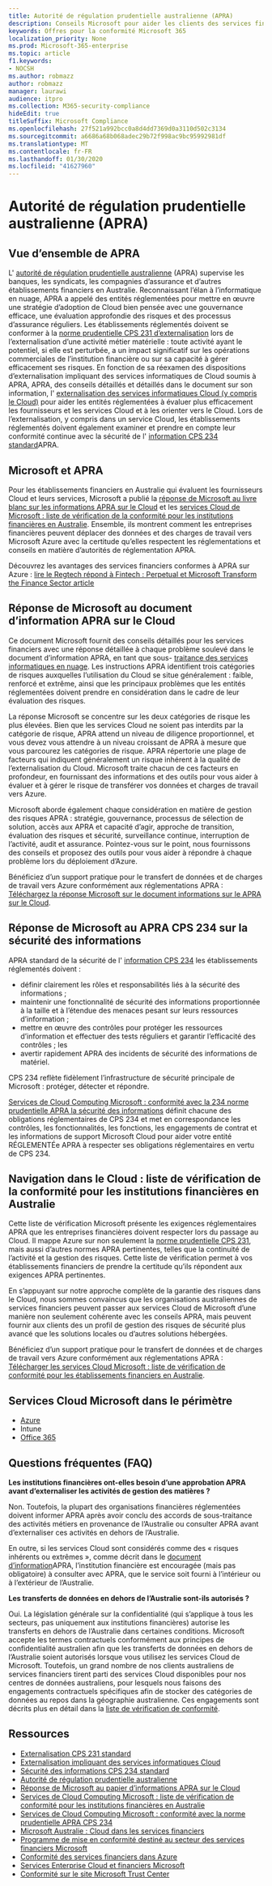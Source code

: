 ```yaml
---
title: Autorité de régulation prudentielle australienne (APRA)
description: Conseils Microsoft pour aider les clients des services financiers à respecter les normes d’externalisation de l’autorité de régulation prudentielle australienne.
keywords: Offres pour la conformité Microsoft 365
localization_priority: None
ms.prod: Microsoft-365-enterprise
ms.topic: article
f1.keywords:
- NOCSH
ms.author: robmazz
author: robmazz
manager: laurawi
audience: itpro
ms.collection: M365-security-compliance
hideEdit: true
titleSuffix: Microsoft Compliance
ms.openlocfilehash: 27f521a992bcc0a8d4dd7369d0a3110d502c3134
ms.sourcegitcommit: a6686a68b068adec29b72f998ac9bc95992981df
ms.translationtype: MT
ms.contentlocale: fr-FR
ms.lasthandoff: 01/30/2020
ms.locfileid: "41627960"
---
```

# <a name="australian-prudential-regulation-authority-apra"></a>Autorité de régulation prudentielle australienne (APRA)

## <a name="apra-overview"></a>Vue d’ensemble de APRA

L' [autorité de régulation prudentielle australienne](https://www.apra.gov.au/) (APRA) supervise les banques, les syndicats, les compagnies d’assurance et d’autres établissements financiers en Australie. Reconnaissant l’élan à l’informatique en nuage, APRA a appelé des entités réglementées pour mettre en œuvre une stratégie d’adoption de Cloud bien pensée avec une gouvernance efficace, une évaluation approfondie des risques et des processus d’assurance réguliers. Les établissements réglementés doivent se conformer à la [norme prudentielle CPS 231 d’externalisation](https://www.apra.gov.au/sites/default/files/Prudential-Standard-CPS-231-Outsourcing-%28July-2017%29.pdf) lors de l’externalisation d’une activité métier matérielle : toute activité ayant le potentiel, si elle est perturbée, a un impact significatif sur les opérations commerciales de l’institution financière ou sur sa capacité à gérer efficacement ses risques. En fonction de sa réexamen des dispositions d’externalisation impliquant des services informatiques de Cloud soumis à APRA, APRA, des conseils détaillés et détaillés dans le document sur son information, l' [externalisation des services informatiques Cloud (y compris le Cloud)](https://www.apra.gov.au/sites/default/files/information_paper_-_outsourcing_involving_cloud_computing_services.pdf) pour aider les entités réglementées à évaluer plus efficacement les fournisseurs et les services Cloud et à les orienter vers le Cloud.  Lors de l’externalisation, y compris dans un service Cloud, les établissements réglementés doivent également examiner et prendre en compte leur conformité continue avec la sécurité de l' [information CPS 234 standard](https://www.legislation.gov.au/Details/F2018L01745)APRA.

## <a name="microsoft-and-apra"></a>Microsoft et APRA

Pour les établissements financiers en Australie qui évaluent les fournisseurs Cloud et leurs services, Microsoft a publié la [réponse de Microsoft au livre blanc sur les informations APRA sur le Cloud](https://aka.ms/navigatecloudaustralia) et les [services Cloud de Microsoft : liste de vérification de la conformité pour les institutions financières en Australie](https://www.microsoft.com/cms/api/am/binary/RE3ez0C). Ensemble, ils montrent comment les entreprises financières peuvent déplacer des données et des charges de travail vers Microsoft Azure avec la certitude qu’elles respectent les réglementations et conseils en matière d’autorités de réglementation APRA.

Découvrez les avantages des services financiers conformes à APRA sur Azure : [lire le Regtech répond à Fintech : Perpetual et Microsoft Transform the Finance Sector article](https://news.microsoft.com/en-au/features/regtech-meets-fintech-perpetual-microsoft-transform-finance-sector/)

## <a name="microsoft-response-to-the-apra-information-paper-on-cloud"></a>Réponse de Microsoft au document d’information APRA sur le Cloud

Ce document Microsoft fournit des conseils détaillés pour les services financiers avec une réponse détaillée à chaque problème soulevé dans le document d’information APRA, en tant que sous- [traitance des services informatiques en nuage](https://www.apra.gov.au/sites/default/files/information_paper_-_outsourcing_involving_cloud_computing_services.pdf). Les instructions APRA identifient trois catégories de risques auxquelles l’utilisation du Cloud se situe généralement : faible, renforcé et extrême, ainsi que les principaux problèmes que les entités réglementées doivent prendre en considération dans le cadre de leur évaluation des risques.

La réponse Microsoft se concentre sur les deux catégories de risque les plus élevées. Bien que les services Cloud ne soient pas interdits par la catégorie de risque, APRA attend un niveau de diligence proportionnel, et vous devez vous attendre à un niveau croissant de APRA à mesure que vous parcourez les catégories de risque. APRA répertorie une plage de facteurs qui indiquent généralement un risque inhérent à la qualité de l’externalisation du Cloud. Microsoft traite chacun de ces facteurs en profondeur, en fournissant des informations et des outils pour vous aider à évaluer et à gérer le risque de transférer vos données et charges de travail vers Azure.

Microsoft aborde également chaque considération en matière de gestion des risques APRA : stratégie, gouvernance, processus de sélection de solution, accès aux APRA et capacité d’agir, approche de transition, évaluation des risques et sécurité, surveillance continue, interruption de l’activité, audit et assurance. Pointez-vous sur le point, nous fournissons des conseils et proposez des outils pour vous aider à répondre à chaque problème lors du déploiement d’Azure.

Bénéficiez d’un support pratique pour le transfert de données et de charges de travail vers Azure conformément aux réglementations APRA : [Téléchargez la réponse Microsoft sur le document informations sur le APRA sur le Cloud](https://aka.ms/navigatecloudaustralia).

## <a name="microsoft-response-to-the-apra-cps-234-on-information-security"></a>Réponse de Microsoft au APRA CPS 234 sur la sécurité des informations

APRA standard de la sécurité de l' [information CPS 234](https://www.legislation.gov.au/Details/F2018L01745) les établissements réglementés doivent :

- définir clairement les rôles et responsabilités liés à la sécurité des informations ;
- maintenir une fonctionnalité de sécurité des informations proportionnée à la taille et à l’étendue des menaces pesant sur leurs ressources d’information ;
- mettre en œuvre des contrôles pour protéger les ressources d’information et effectuer des tests réguliers et garantir l’efficacité des contrôles ; les
- avertir rapidement APRA des incidents de sécurité des informations de matériel.

CPS 234 reflète fidèlement l’infrastructure de sécurité principale de Microsoft : protéger, détecter et répondre.

[Services de Cloud Computing Microsoft : conformité avec la 234 norme prudentielle APRA la sécurité des informations](https://query.prod.cms.rt.microsoft.com/cms/api/am/binary/RE2OsZg) définit chacune des obligations réglementaires de CPS 234 et met en correspondance les contrôles, les fonctionnalités, les fonctions, les engagements de contrat et les informations de support Microsoft Cloud pour aider votre entité RÉGLEMENTÉe APRA à respecter ses obligations réglementaires en vertu de CPS 234.

## <a name="navigating-your-way-to-the-cloud-a-compliance-checklist-for-financial-institutions-in-australia"></a>Navigation dans le Cloud : liste de vérification de la conformité pour les institutions financières en Australie

Cette liste de vérification Microsoft présente les exigences réglementaires APRA que les entreprises financières doivent respecter lors du passage au Cloud. Il mappe Azure sur non seulement la [norme prudentielle CPS 231](https://www.apra.gov.au/sites/default/files/Prudential-Standard-CPS-231-Outsourcing-%28July-2017%29.pdf), mais aussi d’autres normes APRA pertinentes, telles que la continuité de l’activité et la gestion des risques. Cette liste de vérification permet à vos établissements financiers de prendre la certitude qu’ils répondent aux exigences APRA pertinentes.

En s’appuyant sur notre approche complète de la garantie des risques dans le Cloud, nous sommes convaincus que les organisations australiennes de services financiers peuvent passer aux services Cloud de Microsoft d’une manière non seulement cohérente avec les conseils APRA, mais peuvent fournir aux clients des un profil de gestion des risques de sécurité plus avancé que les solutions locales ou d’autres solutions hébergées.

Bénéficiez d’un support pratique pour le transfert de données et de charges de travail vers Azure conformément aux réglementations APRA : [Télécharger les services Cloud Microsoft : liste de vérification de conformité pour les établissements financiers en Australie](https://www.microsoft.com/cms/api/am/binary/RE3ez0C).

## <a name="microsoft-in-scope-cloud-services"></a>Services Cloud Microsoft dans le périmètre

- [Azure](https://aka.ms/AzureCompliance)
- Intune
- [Office 365](https://go.microsoft.com/fwlink/p/?LinkID=2077751)

## <a name="frequently-asked-questions"></a>Questions fréquentes (FAQ)

**Les institutions financières ont-elles besoin d’une approbation APRA avant d’externaliser les activités de gestion des matières ?**

Non. Toutefois, la plupart des organisations financières réglementées doivent informer APRA après avoir conclu des accords de sous-traitance des activités métiers en provenance de l’Australie ou consulter APRA avant d’externaliser ces activités en dehors de l’Australie.

En outre, si les services Cloud sont considérés comme des « risques inhérents ou extrêmes », comme décrit dans le [document d’information](https://www.apra.gov.au/sites/default/files/information_paper_-_outsourcing_involving_cloud_computing_services.pdf)APRA, l’institution financière est encouragée (mais pas obligatoire) à consulter avec APRA, que le service soit fourni à l’intérieur ou à l’extérieur de l’Australie.

**Les transferts de données en dehors de l’Australie sont-ils autorisés ?**

Oui. La législation générale sur la confidentialité (qui s’applique à tous les secteurs, pas uniquement aux institutions financières) autorise les transferts en dehors de l’Australie dans certaines conditions. Microsoft accepte les termes contractuels conformément aux principes de confidentialité australien afin que les transferts de données en dehors de l’Australie soient autorisés lorsque vous utilisez les services Cloud de Microsoft. Toutefois, un grand nombre de nos clients australiens de services financiers tirent parti des services Cloud disponibles pour nos centres de données australiens, pour lesquels nous faisons des engagements contractuels spécifiques afin de stocker des catégories de données au repos dans la géographie australienne. Ces engagements sont décrits plus en détail dans la [liste de vérification de conformité](https://www.microsoft.com/cms/api/am/binary/RE3ez0C).

## <a name="resources"></a>Ressources

- [Externalisation CPS 231 standard](https://www.apra.gov.au/sites/default/files/Prudential-Standard-CPS-231-Outsourcing-%28July-2017%29.pdf)
- [Externalisation impliquant des services informatiques Cloud](https://www.apra.gov.au/sites/default/files/information_paper_-_outsourcing_involving_cloud_computing_services.pdf)
- [Sécurité des informations CPS 234 standard](https://www.legislation.gov.au/Details/F2018L01745)
- [Autorité de régulation prudentielle australienne](https://www.apra.gov.au/)
- [Réponse de Microsoft au papier d’informations APRA sur le Cloud](https://aka.ms/navigatecloudaustralia)
- [Services de Cloud Computing Microsoft : liste de vérification de conformité pour les institutions financières en Australie](https://www.microsoft.com/cms/api/am/binary/RE3ez0C)
- [Services de Cloud Computing Microsoft : conformité avec la norme prudentielle APRA CPS 234](https://query.prod.cms.rt.microsoft.com/cms/api/am/binary/RE2OsZg)
- [Microsoft Australie : Cloud dans les services financiers](https://www.microsoft.com/en-sg/apac/trustedcloud/australia-financial-service.aspx)
- [Programme de mise en conformité destiné au secteur des services financiers Microsoft](https://www.microsoft.com/download/details.aspx?id=55332)
- [Conformité des services financiers dans Azure](https://azure.microsoft.com/resources/videos/azurecon-2015-financial-services-compliance-in-azure/)
- [Services Enterprise Cloud et financiers Microsoft](https://www.microsoft.com/trustcenter/cloudservices/financialservices)
- [Conformité sur le site Microsoft Trust Center](https://www.microsoft.com/trust-center/compliance/compliance-overview)
